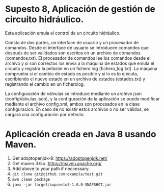 # Supesto 8, Aplicación de gestión de circuito hidráulico.

Esta aplicación emula el control de un circuito hidráulico.

Consta de dos partes, un interface de usuario y un procesador de comandos. 
Desde el interface de usuario se introducen comandos que después de ser validados son escritos en un archivo de comandos (comandos.txt).
El procesador de comandos lee los comandos desde el archivo y si son correctos los envía a la máquina de estados que emula el circuito
y registra la petición en un fichero log (fichero_log.txt).
La máquina comprueba si el cambio de estado es posible y si lo es lo ejecuta, escribiendo el nuevo estado en un archivo de estados (estados.txt) y registrando el 
cambio en un ficherolog.

La configuración de válvulas se introduce mediante un archivo json (configValvulas.json), y la configuración de la aplicación se puede modificar mediante el archivo config.xml, ambos son procesados en la clase configuracion.
En caso de no existir estos archivos o no ser válidos, se cargará una configuración por defecto.

# Aplicación creada en Java 8 usando Maven.
1. Get adoptopenjdk-8: https://adoptopenjdk.net/
2. Get maven 3.6.x: https://maven.apache.org/
3. Add above to your path if neccessary.
4. `git clone git@github.com:example/test.git`
5. `mvn clean package`
6. `java -jar target/supuesto8-1.0.0-SNAPSHOT.jar`
